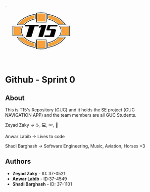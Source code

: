 ![Logo](team15-logo.jpg) 
# Github - Sprint 0 

## About 
This is T15's Repository (GUC) and it holds the SE project (GUC NAVIGATION APP) and the team members are all GUC Students.

Zeyad Zaky -> ☕, 💻, 💤,  🔁

Anwar Labib -> Lives to code

Shadi Barghash -> Software Engineering, Music, Aviation, Horses <3

## Authors

* **Zeyad Zaky** - ID: 37-0521
* **Anwar Labib** - ID:37-4549
* **Shadi Barghash** - ID: 37-1101
